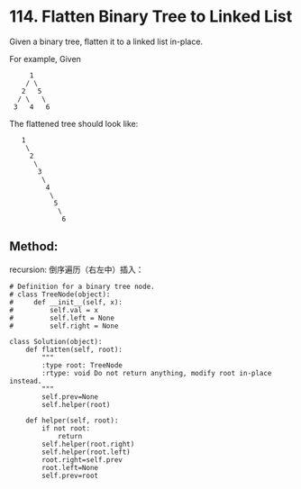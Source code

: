 # 114. Flatten Binary Tree to Linked List

Given a binary tree, flatten it to a linked list in-place.

For example,
Given

         1
        / \
       2   5
      / \   \
     3   4   6

The flattened tree should look like:

       1
        \
         2
          \
           3
            \
             4
              \
               5
                \
                 6

## Method:

recursion: 倒序遍历（右左中）插入：

    # Definition for a binary tree node.
    # class TreeNode(object):
    #     def __init__(self, x):
    #         self.val = x
    #         self.left = None
    #         self.right = None
    
    class Solution(object):
        def flatten(self, root):
            """
            :type root: TreeNode
            :rtype: void Do not return anything, modify root in-place instead.
            """
            self.prev=None
            self.helper(root)
            
        def helper(self, root):
            if not root:
                return
            self.helper(root.right)
            self.helper(root.left)
            root.right=self.prev
            root.left=None
            self.prev=root